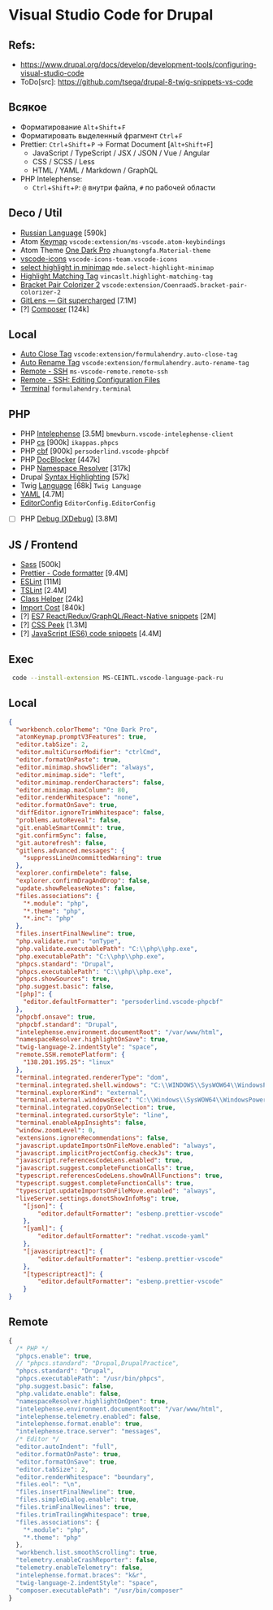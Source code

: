 # Visual Studio Code for Drupal

## Refs:
* https://www.drupal.org/docs/develop/development-tools/configuring-visual-studio-code
* ToDo[src]: https://github.com/tsega/drupal-8-twig-snippets-vs-code

## Всякое
* Форматирование `Alt`+`Shift`+`F`
* Форматировать выделенный фрагмент `Ctrl`+`F`
* Prettier: `Ctrl`+`Shift`+`P` -> Format Document [`Alt+Shift+F`]
  - JavaScript / TypeScript / JSX / JSON / Vue / Angular
  - CSS / SCSS / Less
  - HTML / YAML / Markdown / GraphQL
* PHP Intelephense:
  - `Ctrl`+`Shift`+`P`: `@` внутри файла, `#` по рабочей области

## Deco / Util
* [Russian Language](https://marketplace.visualstudio.com/items?itemName=MS-CEINTL.vscode-language-pack-ru) [590k]
* Atom [Keymap](https://marketplace.visualstudio.com/items?itemName=ms-vscode.atom-keybindings) `vscode:extension/ms-vscode.atom-keybindings`
* Atom Theme [One Dark Pro](https://marketplace.visualstudio.com/items?itemName=zhuangtongfa.Material-theme) `zhuangtongfa.Material-theme`
* [vscode-icons](https://marketplace.visualstudio.com/items?itemName=vscode-icons-team.vscode-icons) `vscode-icons-team.vscode-icons`
* [select highlight in minimap](https://marketplace.visualstudio.com/items?itemName=mde.select-highlight-minimap) `mde.select-highlight-minimap`
* [Highlight Matching Tag](https://marketplace.visualstudio.com/items?itemName=vincaslt.highlight-matching-tag) `vincaslt.highlight-matching-tag`
* [Bracket Pair Colorizer 2](https://marketplace.visualstudio.com/items?itemName=CoenraadS.bracket-pair-colorizer-2) `vscode:extension/CoenraadS.bracket-pair-colorizer-2`
* [GitLens — Git supercharged](https://marketplace.visualstudio.com/items?itemName=eamodio.gitlens) [7.1M]
* [?] [Composer](https://marketplace.visualstudio.com/items?itemName=ikappas.composer) [124k]

## Local
* [Auto Close Tag](https://marketplace.visualstudio.com/items?itemName=formulahendry.auto-close-tag) `vscode:extension/formulahendry.auto-close-tag`
* [Auto Rename Tag](https://marketplace.visualstudio.com/items?itemName=formulahendry.auto-rename-tag) `vscode:extension/formulahendry.auto-rename-tag`
* [Remote - SSH](https://marketplace.visualstudio.com/items?itemName=ms-vscode-remote.remote-ssh) `ms-vscode-remote.remote-ssh`
* [Remote - SSH: Editing Configuration Files](https://marketplace.visualstudio.com/items?itemName=ms-vscode-remote.remote-ssh-edit)
* [Terminal](https://marketplace.visualstudio.com/items?itemName=formulahendry.terminal) `formulahendry.terminal`

## PHP
* PHP [Intelephense](https://marketplace.visualstudio.com/items?itemName=bmewburn.vscode-intelephense-client) [3.5M] `bmewburn.vscode-intelephense-client`
* PHP [cs](https://marketplace.visualstudio.com/items?itemName=ikappas.phpcs) [900k] `ikappas.phpcs`
* PHP [cbf](https://marketplace.visualstudio.com/items?itemName=persoderlind.vscode-phpcbf) [900k] `persoderlind.vscode-phpcbf`
* PHP [DocBlocker](https://marketplace.visualstudio.com/items?itemName=neilbrayfield.php-docblocker) [447k]
* PHP [Namespace Resolver](https://marketplace.visualstudio.com/items?itemName=MehediDracula.php-namespace-resolver) [317k]
* Drupal [Syntax Highlighting](https://marketplace.visualstudio.com/items?itemName=marcostazi.VS-code-drupal) [57k]
* Twig [Language](https://marketplace.visualstudio.com/items?itemName=mblode.twig-language) [68k] `Twig Language`
* [YAML](https://marketplace.visualstudio.com/items?itemName=redhat.vscode-yaml) [4.7M]
* [EditorConfig](https://marketplace.visualstudio.com/items?itemName=EditorConfig.EditorConfig) `EditorConfig.EditorConfig`
* [ ] PHP [Debug  (XDebug)](https://marketplace.visualstudio.com/items?itemName=felixfbecker.php-debug) [3.8M]

## JS / Frontend
* [Sass](https://marketplace.visualstudio.com/items?itemName=Syler.sass-indented) [500k]
* [Prettier - Code formatter](https://marketplace.visualstudio.com/items?itemName=esbenp.prettier-vscode) [9.4M]
* [ESLint](https://marketplace.visualstudio.com/items?itemName=dbaeumer.vscode-eslint) [11M]
* [TSLint](https://marketplace.visualstudio.com/items?itemName=ms-vscode.vscode-typescript-tslint-plugin) [2.4M]
* [Class Helper](https://marketplace.visualstudio.com/items?itemName=predrag-nikolic.php-class-helper) [24k]
* [Import Cost](https://marketplace.visualstudio.com/items?itemName=wix.vscode-import-cost) [840k]
* [?] [ES7 React/Redux/GraphQL/React-Native snippets](https://marketplace.visualstudio.com/items?itemName=dsznajder.es7-react-js-snippets) [2M]
* [?] [CSS Peek](https://marketplace.visualstudio.com/items?itemName=pranaygp.vscode-css-peek) [1.3M]
* [?] [JavaScript (ES6) code snippets](https://marketplace.visualstudio.com/items?itemName=xabikos.JavaScriptSnippets) [4.4M]

## Exec
```sh
 code --install-extension MS-CEINTL.vscode-language-pack-ru
```

## Local
```json
{
  "workbench.colorTheme": "One Dark Pro",
  "atomKeymap.promptV3Features": true,
  "editor.tabSize": 2,
  "editor.multiCursorModifier": "ctrlCmd",
  "editor.formatOnPaste": true,
  "editor.minimap.showSlider": "always",
  "editor.minimap.side": "left",
  "editor.minimap.renderCharacters": false,
  "editor.minimap.maxColumn": 80,
  "editor.renderWhitespace": "none",
  "editor.formatOnSave": true,
  "diffEditor.ignoreTrimWhitespace": false,
  "problems.autoReveal": false,
  "git.enableSmartCommit": true,
  "git.confirmSync": false,
  "git.autorefresh": false,
  "gitlens.advanced.messages": {
    "suppressLineUncommittedWarning": true
  },
  "explorer.confirmDelete": false,
  "explorer.confirmDragAndDrop": false,
  "update.showReleaseNotes": false,
  "files.associations": {
    "*.module": "php",
    "*.theme": "php",
    "*.inc": "php"
  },
  "files.insertFinalNewline": true,
  "php.validate.run": "onType",
  "php.validate.executablePath": "C:\\php\\php.exe",
  "php.executablePath": "C:\\php\\php.exe",
  "phpcs.standard": "Drupal",
  "phpcs.executablePath": "C:\\php\\php.exe",
  "phpcs.showSources": true,
  "php.suggest.basic": false,
  "[php]": {
    "editor.defaultFormatter": "persoderlind.vscode-phpcbf"
  },
  "phpcbf.onsave": true,
  "phpcbf.standard": "Drupal",
  "intelephense.environment.documentRoot": "/var/www/html",
  "namespaceResolver.highlightOnSave": true,
  "twig-language-2.indentStyle": "space",
  "remote.SSH.remotePlatform": {
    "138.201.195.25": "linux"
  },
  "terminal.integrated.rendererType": "dom",
  "terminal.integrated.shell.windows": "C:\\WINDOWS\\SysWOW64\\WindowsPowerShell\\v1.0\\powershell.exe",
  "terminal.explorerKind": "external",
  "terminal.external.windowsExec": "C:\\Windows\\SysWOW64\\WindowsPowerShell\\v1.0\\powershell.exe",
  "terminal.integrated.copyOnSelection": true,
  "terminal.integrated.cursorStyle": "line",
  "terminal.enableAppInsights": false,
  "window.zoomLevel": 0,
  "extensions.ignoreRecommendations": false,
  "javascript.updateImportsOnFileMove.enabled": "always",
  "javascript.implicitProjectConfig.checkJs": true,
  "javascript.referencesCodeLens.enabled": true,
  "javascript.suggest.completeFunctionCalls": true,
  "typescript.referencesCodeLens.showOnAllFunctions": true,
  "typescript.suggest.completeFunctionCalls": true,
  "typescript.updateImportsOnFileMove.enabled": "always",
  "liveServer.settings.donotShowInfoMsg": true,
    "[json]": {
        "editor.defaultFormatter": "esbenp.prettier-vscode"
    },
    "[yaml]": {
        "editor.defaultFormatter": "redhat.vscode-yaml"
    },
    "[javascriptreact]": {
        "editor.defaultFormatter": "esbenp.prettier-vscode"
    },
    "[typescriptreact]": {
        "editor.defaultFormatter": "esbenp.prettier-vscode"
    }
}
```
## Remote
```js
{
  /* PHP */
  "phpcs.enable": true,
  // "phpcs.standard": "Drupal,DrupalPractice",
  "phpcs.standard": "Drupal",
  "phpcs.executablePath": "/usr/bin/phpcs",
  "php.suggest.basic": false,
  "php.validate.enable": false,
  "namespaceResolver.highlightOnOpen": true,
  "intelephense.environment.documentRoot": "/var/www/html",
  "intelephense.telemetry.enabled": false,
  "intelephense.format.enable": true,
  "intelephense.trace.server": "messages",
  /* Editor */
  "editor.autoIndent": "full",
  "editor.formatOnPaste": true,
  "editor.formatOnSave": true,
  "editor.tabSize": 2,
  "editor.renderWhitespace": "boundary",
  "files.eol": "\n",
  "files.insertFinalNewline": true,
  "files.simpleDialog.enable": true,
  "files.trimFinalNewlines": true,
  "files.trimTrailingWhitespace": true,
  "files.associations": {
    "*.module": "php",
    "*.theme": "php"
  },
  "workbench.list.smoothScrolling": true,
  "telemetry.enableCrashReporter": false,
  "telemetry.enableTelemetry": false,
  "intelephense.format.braces": "k&r",
  "twig-language-2.indentStyle": "space",
  "composer.executablePath": "/usr/bin/composer"
}
```
